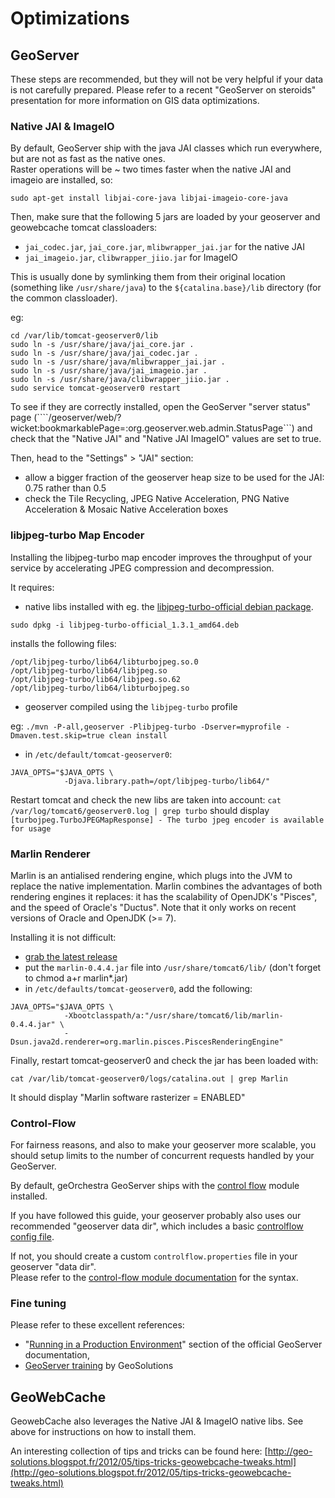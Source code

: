 # Optimizations

## GeoServer

These steps are recommended, but they will not be very helpful if your data is not carefully prepared.
Please refer to a recent "GeoServer on steroids" presentation for more information on GIS data optimizations. 

### Native JAI & ImageIO

By default, GeoServer ship with the java JAI classes which run everywhere, but are not as fast as the native ones.  
Raster operations will be ~ two times faster when the native JAI and imageio are installed, so: 

```
sudo apt-get install libjai-core-java libjai-imageio-core-java
```

Then, make sure that the following 5 jars are loaded by your geoserver and geowebcache tomcat classloaders:
 * ```jai_codec.jar```, ```jai_core.jar```, ```mlibwrapper_jai.jar``` for the native JAI
 * ```jai_imageio.jar```, ```clibwrapper_jiio.jar``` for ImageIO

This is usually done by symlinking them from their original location (something like ```/usr/share/java```) to the ```${catalina.base}/lib``` directory (for the common classloader).

eg:
```
cd /var/lib/tomcat-geoserver0/lib
sudo ln -s /usr/share/java/jai_core.jar .
sudo ln -s /usr/share/java/jai_codec.jar .
sudo ln -s /usr/share/java/mlibwrapper_jai.jar .
sudo ln -s /usr/share/java/jai_imageio.jar .
sudo ln -s /usr/share/java/clibwrapper_jiio.jar .
sudo service tomcat-geoserver0 restart
```

To see if they are correctly installed, open the GeoServer "server status" page (````/geoserver/web/?wicket:bookmarkablePage=:org.geoserver.web.admin.StatusPage```) and check that the "Native JAI" and "Native JAI ImageIO" values are set to true.

Then, head to the "Settings" > "JAI" section:
 * allow a bigger fraction of the geoserver heap size to be used for the JAI: 0.75 rather than 0.5
 * check the Tile Recycling, JPEG Native Acceleration, PNG Native Acceleration & Mosaic Native Acceleration boxes


### libjpeg-turbo Map Encoder

Installing the libjpeg-turbo map encoder improves the throughput of your service by accelerating JPEG compression and decompression.

It requires:
 * native libs installed with eg. the [libjpeg-turbo-official debian package](http://sourceforge.net/projects/libjpeg-turbo/files/).
```
sudo dpkg -i libjpeg-turbo-official_1.3.1_amd64.deb
```
installs the following files:
```
/opt/libjpeg-turbo/lib64/libturbojpeg.so.0
/opt/libjpeg-turbo/lib64/libjpeg.so
/opt/libjpeg-turbo/lib64/libjpeg.so.62
/opt/libjpeg-turbo/lib64/libturbojpeg.so
```
 * geoserver compiled using the ```libjpeg-turbo``` profile
 
 eg:
 ```./mvn -P-all,geoserver -Plibjpeg-turbo -Dserver=myprofile -Dmaven.test.skip=true clean install```

 * in ```/etc/default/tomcat-geoserver0```:
```
JAVA_OPTS="$JAVA_OPTS \
            -Djava.library.path=/opt/libjpeg-turbo/lib64/"
```

Restart tomcat and check the new libs are taken into account: ```cat /var/log/tomcat6/geoserver0.log | grep turbo``` should display ```[turbojpeg.TurboJPEGMapResponse] - The turbo jpeg encoder is available for usage```

### Marlin Renderer

Marlin is an antialised rendering engine, which plugs into the JVM to replace the native implementation. 
Marlin combines the advantages of both rendering engines it replaces: it has the scalability of OpenJDK's "Pisces", and the speed of Oracle's "Ductus". 
Note that it only works on recent versions of Oracle and OpenJDK (>= 7).

Installing it is not difficult:
 * [grab the latest release](https://github.com/bourgesl/marlin-renderer/releases)
 * put the ```marlin-0.4.4.jar``` file into ```/usr/share/tomcat6/lib/``` (don't forget to chmod a+r marlin*.jar)
 * in ```/etc/defaults/tomcat-geoserver0```, add the following:

```
JAVA_OPTS="$JAVA_OPTS \
            -Xbootclasspath/a:"/usr/share/tomcat6/lib/marlin-0.4.4.jar" \
            -Dsun.java2d.renderer=org.marlin.pisces.PiscesRenderingEngine"
```

Finally, restart tomcat-geoserver0 and check the jar has been loaded with:
```
cat /var/lib/tomcat-geoserver0/logs/catalina.out | grep Marlin
```
It should display "Marlin software rasterizer = ENABLED"


### Control-Flow

For fairness reasons, and also to make your geoserver more scalable, you should setup limits to the number of concurrent requests handled by your GeoServer. 

By default, geOrchestra GeoServer ships with the [control flow](http://docs.geoserver.org/stable/en/user/extensions/controlflow/index.html) module installed.

If you have followed this guide, your geoserver probably also uses our recommended "geoserver data dir", which includes a basic [controlflow config file](https://github.com/georchestra/geoserver_minimal_datadir/blob/master/controlflow.properties).

If not, you should create a custom ```controlflow.properties``` file in your geoserver "data dir".  
Please refer to the [control-flow module documentation](http://docs.geoserver.org/latest/en/user/extensions/controlflow/index.html) for the syntax.


### Fine tuning

Please refer to these excellent references:
 * "[Running in a Production Environment](http://docs.geoserver.org/stable/en/user/production/index.html)" section of the official GeoServer documentation,
 * [GeoServer training](http://geoserver.geo-solutions.it/edu/en/index.html) by GeoSolutions


## GeoWebCache

GeowebCache also leverages the Native JAI & ImageIO native libs. See above for instructions on how to install them.

An interesting collection of tips and tricks can be found here: [http://geo-solutions.blogspot.fr/2012/05/tips-tricks-geowebcache-tweaks.html](http://geo-solutions.blogspot.fr/2012/05/tips-tricks-geowebcache-tweaks.html)
